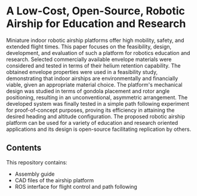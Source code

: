 # A Low-Cost, Open-Source, Robotic Airship for Education and Research

Miniature indoor robotic airship platforms offer high mobility, safety, and extended flight times. This paper focuses on the feasibility, design, development, and evaluation of such a platform for robotics education and research. Selected commercially available envelope materials were considered and tested in terms of their helium retention capability. The obtained envelope properties were used in a feasibility study, demonstrating that indoor airships are environmentally and financially viable, given an appropriate material choice. The platform's mechanical design was studied in terms of gondola placement and rotor angle positioning, resulting in an unconventional, asymmetric arrangement. The developed system was finally tested in a simple path following experiment for proof-of-concept purposes, proving its efficiency in attaining the desired heading and altitude configuration. The proposed robotic airship platform can be used for a variety of education and research oriented applications and its design is open-source facilitating replication by others.

## Contents
This repository contains:
* Assembly guide
* CAD files of the airship platform
* ROS interface for flight control and path following
